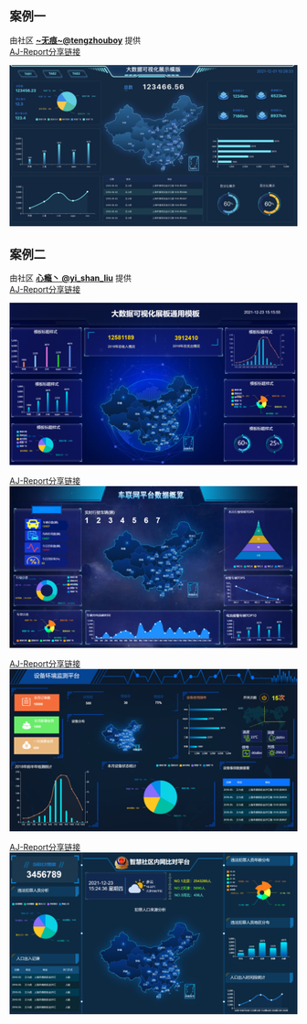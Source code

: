 ## 案例一

由社区 **[~无痕~@tengzhouboy](https://gitee.com/tengzhouboy)** 提供 <br>
[AJ-Report分享链接](https://report.anji-plus.com/index.html#/aj/mtwbjPot) <br>

![img.png](../picture/bigScreenCase/img.png) <br>

## 案例二

由社区 **[心瘾丶 @yi_shan_liu](https://gitee.com/yi_shan_liu)** 提供<br>
[AJ-Report分享链接](https://report.anji-plus.com/index.html#/aj/hkBJgLW0) <br>

![img1](../picture/bigScreenCase/img1.png) <br>

[AJ-Report分享链接](https://report.anji-plus.com/index.html#/aj/Hgfi4pj5) <br>
![img2](../picture/bigScreenCase/img2.png) <br>

[AJ-Report分享链接](https://report.anji-plus.com/index.html#/aj/zJa5Wwey) <br>
![img3](../picture/bigScreenCase/img3.png) <br>

[AJ-Report分享链接](https://report.anji-plus.com/index.html#/aj/D0cpO4re) <br>
![img4](../picture/bigScreenCase/img4.png) <br>